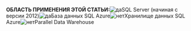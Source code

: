 <Token>**ОБЛАСТЬ ПРИМЕНЕНИЯ ЭТОЙ СТАТЬИ:**![да](media/yes.png)SQL Server (начиная с версии 2012)![да](media/yes.png)База данных SQL Azure![нет](media/no.png)Хранилище данных SQL Azure![нет](media/no.png)Parallel Data Warehouse</Token>

